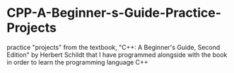 # CPP-A-Beginner-s-Guide-Practice-Projects
practice "projects" from the textbook, "C++: A Beginner's Guide, Second Edition" by Herbert Schildt that I have programmed alongside with the book in order to learn the programming language C++
